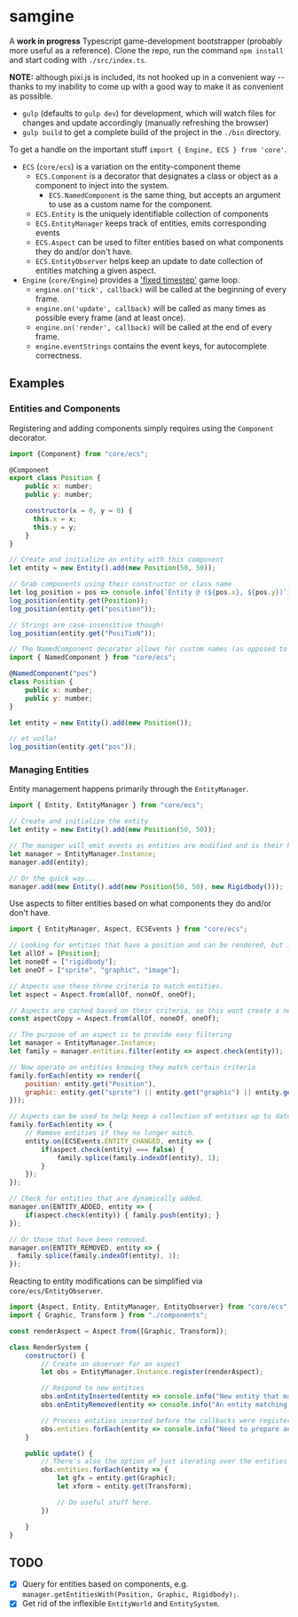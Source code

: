# samgine
A **work in progress** Typescript game-development bootstrapper (probably more useful as a reference). Clone the repo, run the command `npm install` and start coding with `./src/index.ts`.

**NOTE:** although pixi.js is included, its not hooked up in a convenient way -- thanks to my inability to come up with a good way to make it as convenient as possible.

- `gulp` (defaults to `gulp dev`) for development, which will watch files for changes and update accordingly (manually refreshing the browser)
- `gulp build` to get a complete build of the project in the `./bin` directory.

To get a handle on the important stuff `import { Engine, ECS } from 'core'`.
- `ECS` (`core/ecs`) is a variation on the entity-component theme
  + `ECS.Component` is a decorator that designates a class or object as a component to inject into the system.
    * `ECS.NamedComponent` is the same thing, but accepts an argument to use as a custom name for the component.
  + `ECS.Entity` is the uniquely identifiable collection of components
  + `ECS.EntityManager` keeps track of entities, emits corresponding events
  + `ECS.Aspect` can be used to filter entities based on what components they do and/or don't have.
  + `ECS.EntityObserver` helps keep an update to date collection of entities matching a given aspect.
- `Engine` (`core/Engine`) provides a ['fixed timestep'](http://gafferongames.com/game-physics/fix-your-timestep/) game loop.
  + `engine.on('tick', callback)` will be called at the beginning of every frame.
  + `engine.on('update', callback)` will be called as many times as possible every frame (and at least once).
  + `engine.on('render', callback)` will be called at the end of every frame.
  + `engine.eventStrings` contains the event keys, for autocomplete correctness.

## Examples
### Entities and Components
Registering and adding components simply requires using the `Component` decorator.

```js
import {Component} from "core/ecs";

@Component
export class Position {
    public x: number;
    public y: number;

    constructor(x = 0, y = 0) {
      this.x = x;
      this.y = y;
    }
}

// Create and initialize an entity with this component
let entity = new Entity().add(new Position(50, 50));

// Grab components using their constructor or class name
let log_position = pos => console.info(`Entity @ (${pos.x}, ${pos.y})`);
log_position(entity.get(Position));
log_position(entity.get("position"));

// Strings are case-insensitive though!
log_position(entity.get("PosiTioN"));

// The NamedComponent decorator allows for custom names (as opposed to using their class/type name)
import { NamedComponent } from "core/ecs";

@NamedComponent("pos")
class Position {
    public x: number;
    public y: number;
}

let entity = new Entity().add(new Position());

// et voila!
log_position(entity.get("pos"));
```

### Managing Entities
Entity management happens primarily through the `EntityManager`.

```js
import { Entity, EntityManager } from "core/ecs";

// Create and initialize the entity
let entity = new Entity().add(new Position(50, 50));

// The manager will emit events as entities are modified and is their home.
let manager = EntityManager.Instance;
manager.add(entity);

// Or the quick way...
manager.add(new Entity().add(new Position(50, 50), new Rigidbody()));
```

Use aspects to filter entities based on what components they do and/or don't have.

```js
import { EntityManager, Aspect, ECSEvents } from "core/ecs";

// Looking for entities that have a position and can be rendered, but ignore any rigidbodies.
let allOf = [Position];
let noneOf = ["rigidbody"];
let oneOf = ["sprite", "graphic", "image"];

// Aspects use these three criteria to match entities.
let aspect = Aspect.from(allOf, noneOf, oneOf);

// Aspects are cached based on their criteria, so this wont create a new Aspect
const aspectCopy = Aspect.from(allOf, noneOf, oneOf);

// The purpose of an aspect is to provide easy filtering
let manager = EntityManager.Instance;
let family = manager.entities.filter(entity => aspect.check(entity));

// Now operate on entities knowing they match certain criteria
family.forEach(entity => render({
    position: entity.get("Position"),
    graphic: entity.get("sprite") || entity.get("graphic") || entity.get("image")
}));

// Aspects can be used to help keep a collection of entities up to date.
family.forEach(entity => {
    // Remove entities if they no longer match.
    entity.on(ECSEvents.ENTITY_CHANGED, entity => {
        if(aspect.check(entity) === false) {
            family.splice(family.indexOf(entity), 1);
        }
    });
});

// Check for entities that are dynamically added.
manager.on(ENTITY_ADDED, entity => {
    if(aspect.check(entity)) { family.push(entity); }
});

// Or those that have been removed.
manager.on(ENTITY_REMOVED, entity => {
  family.splice(family.indexOf(entity), 1);
});
```

Reacting to entity modifications can be simplified via `core/ecs/EntityObserver`.

```js
import {Aspect, Entity, EntityManager, EntityObserver} from "core/ecs";
import { Graphic, Transform } from "./components";

const renderAspect = Aspect.from([Graphic, Transform]);

class RenderSystem {
    constructor() {
        // Create an observer for an aspect
        let obs = EntityManager.Instance.register(renderAspect);

        // Respond to new entities
        obs.onEntityInserted(entity => console.info("New entity that matches the renderAspect.", entity));
        obs.onEntityRemoved(entity => console.info("An entity matching renderAspect was removed.", entity));

        // Process entities inserted before the callbacks were registered
        obs.entities.forEach(entity => console.info("Need to prepare an entity", entity));
    }

    public update() {
        // There's also the option of just iterating over the entities collected by the observer
        obs.entities.forEach(entity => {
            let gfx = entity.get(Graphic);
            let xform = entity.get(Transform);

            // Do useful stuff here.
        })

    }
}


```

## TODO
- [x] Query for entities based on components, e.g. `manager.getEntitiesWith(Position, Graphic, Rigidbody);`.
- [x] Get rid of the inflexible `EntityWorld` and `EntitySystem`.
